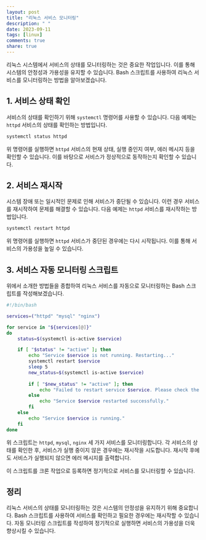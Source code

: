 ```yaml
---
layout: post
title: "리눅스 서비스 모니터링"
description: " "
date: 2023-09-11
tags: [linux]
comments: true
share: true
---
```


리눅스 시스템에서 서비스의 상태를 모니터링하는 것은 중요한 작업입니다. 이를 통해 시스템의 안정성과 가용성을 유지할 수 있습니다. Bash 스크립트를 사용하여 리눅스 서비스를 모니터링하는 방법을 알아보겠습니다.

## 1. 서비스 상태 확인

서비스의 상태를 확인하기 위해 `systemctl` 명령어를 사용할 수 있습니다. 다음 예제는 `httpd` 서비스의 상태를 확인하는 방법입니다.

```bash
systemctl status httpd
```

위 명령어를 실행하면 `httpd` 서비스의 현재 상태, 실행 중인지 여부, 에러 메시지 등을 확인할 수 있습니다. 이를 바탕으로 서비스가 정상적으로 동작하는지 확인할 수 있습니다.

## 2. 서비스 재시작

시스템 장애 또는 일시적인 문제로 인해 서비스가 중단될 수 있습니다. 이런 경우 서비스를 재시작하여 문제를 해결할 수 있습니다. 다음 예제는 `httpd` 서비스를 재시작하는 방법입니다.

```bash
systemctl restart httpd
```

위 명령어를 실행하면 `httpd` 서비스가 중단된 경우에는 다시 시작됩니다. 이를 통해 서비스의 가용성을 높일 수 있습니다.

## 3. 서비스 자동 모니터링 스크립트

위에서 소개한 방법들을 종합하여 리눅스 서비스를 자동으로 모니터링하는 Bash 스크립트를 작성해보겠습니다.

```bash
#!/bin/bash

services=("httpd" "mysql" "nginx")

for service in "${services[@]}"
do
    status=$(systemctl is-active $service)

    if [ "$status" != "active" ]; then
        echo "Service $service is not running. Restarting..."
        systemctl restart $service
        sleep 5
        new_status=$(systemctl is-active $service)
    
        if [ "$new_status" != "active" ]; then
            echo "Failed to restart service $service. Please check the logs."
        else
            echo "Service $service restarted successfully."
        fi
    else
        echo "Service $service is running."
    fi
done
```

위 스크립트는 `httpd`, `mysql`, `nginx` 세 가지 서비스를 모니터링합니다. 각 서비스의 상태를 확인한 후, 서비스가 실행 중이지 않은 경우에는 재시작을 시도합니다. 재시작 후에도 서비스가 실행되지 않으면 에러 메시지를 출력합니다.

이 스크립트를 크론 작업으로 등록하면 정기적으로 서비스를 모니터링할 수 있습니다.

## 정리

리눅스 서비스의 상태를 모니터링하는 것은 시스템의 안정성을 유지하기 위해 중요합니다. Bash 스크립트를 사용하여 서비스를 확인하고 필요한 경우에는 재시작할 수 있습니다. 자동 모니터링 스크립트를 작성하여 정기적으로 실행하면 서비스의 가용성을 더욱 향상시킬 수 있습니다.